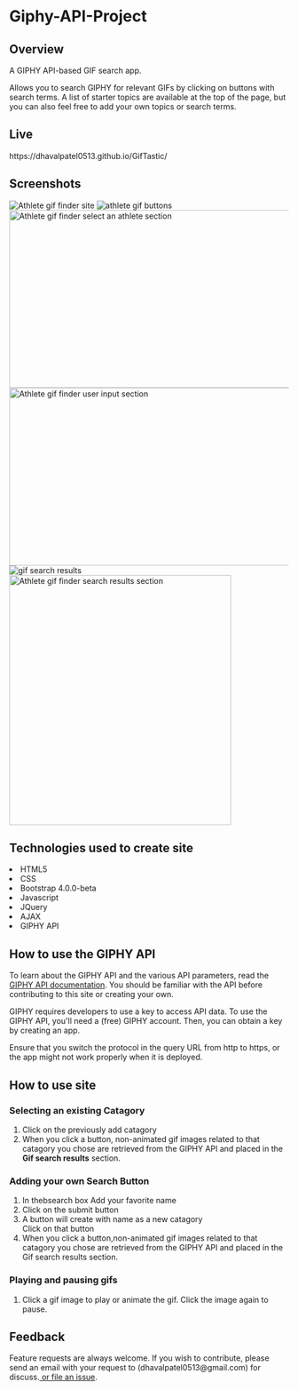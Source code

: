# Giphy-API-Project

## Overview
<p>A GIPHY API-based GIF search app.

Allows you to search GIPHY for relevant GIFs by clicking on buttons with search terms. A list of starter topics are available at the top of the page, but you can also feel free to add your own topics or search terms.</p>


## Live
<p>https://dhavalpatel0513.github.io/GifTastic/</p>

## Screenshots
<img src="assets/images/giffinder-header.png" alt="Athlete gif finder site">
<img src="assets/images/giffinder-athlete-buttons.png" alt="athlete gif buttons">
<img src="assets/images/giffinder4.png" alt="Athlete gif finder select an athlete section" width="550px" height="320px">
<img src="assets/images/giffinder3.png" alt="Athlete gif finder user input section" width="550px" height="320px">
<img src="assets/images/gif-search-results.png" alt="gif search results">
<img src="assets/images/giffinder2.png" alt="Athlete gif finder search results section" width="400px" height="450px">

## Technologies used to create site

<li>HTML5</li>
<li>CSS</li>
<li>Bootstrap 4.0.0-beta</li>
<li>Javascript</li>
<li>JQuery</li>
<li>AJAX</li>
<li>GIPHY API</li>

## How to use the GIPHY API
<p>To learn about the GIPHY API and the various API parameters, read the <a href="https://developers.giphy.com/docs/" target="_blank">GIPHY API documentation</a>. You should be familiar with the API before contributing to this site or creating your own.</p>
<p>GIPHY requires developers to use a key to access API data. To use the GIPHY API, you'll need a (free) GIPHY account. Then, you can obtain a key by creating an app.</p>
<p>Ensure that you switch the protocol in the query URL from http to https, or the app might not work properly when it is deployed.</p>

## How to use site

### Selecting an existing Catagory
<ol>
	<li>Click on the previously add catagory</li>
	<li>When you click a button, non-animated gif images related to that catagory you chose are retrieved from the GIPHY API and placed in the <b>Gif search results</b> section.</li>
</ol>

### Adding your own Search Button
<ol>
	<li>In thebsearch box Add your favorite name</li>
	<li>Click on the submit button</li>
	<li>A button will create with name as a new catagory</li>
	</li>Click on that button</li>
	<li>When you click a button,non-animated gif images related to that catagory you chose are retrieved from the GIPHY API and placed in the Gif search results section.</li>
</ol>

### Playing and pausing gifs
<ol>
	<li>Click a gif image to play or animate the gif. Click the image again to pause.</li>
</ol>


## Feedback
<p>Feature requests are always welcome. If you wish to contribute, please send an email with your request to (dhavalpatel0513@gmail.com) for discuss.<a href="https://github.com/dhavalpatel0513/GifTastic/issues/" target="_blank"> or file an issue</a>. </p>

